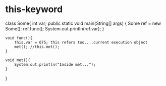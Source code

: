 # this-keyword
 class Some{
	int var;
	public static void main(String[] args) {
		Some ref = new Some();
		ref.func();
		System.out.println(ref.var);
	}


	void func(){
		this.var = 675; this refers too....current execution object
		met(); //this.met();
	}

	void met(){
		System.out.println("Inside met...");
	}
}

